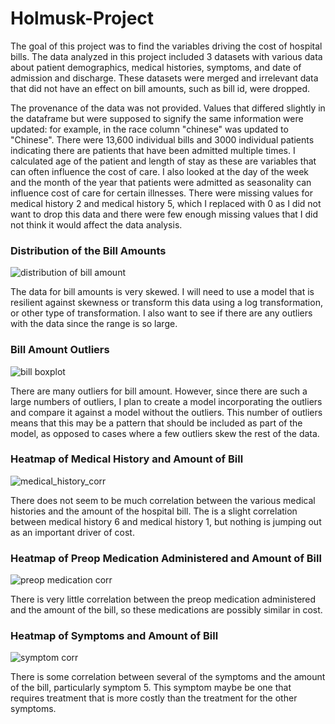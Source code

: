 # Holmusk-Project

The goal of this project was to find the variables driving the cost of hospital bills. The data analyzed in this project included 3 datasets with various data about patient demographics, medical histories, symptoms, and date of admission and discharge. These datasets were merged and irrelevant data that did not have an effect on bill amounts, such as bill id, were dropped. 

The provenance of the data was not provided. Values that differed slightly in the dataframe but were supposed to signify the same information were updated: for example, in the race column "chinese" was updated to "Chinese". There were 13,600 individual bills and 3000 individual patients indicating there are patients that have been admitted multiple times. I calculated age of the patient and length of stay as these are variables that can often influence the cost of care. I also looked at the day of the week and the month of the year that patients were admitted as seasonality can influence cost of care for certain illnesses. There were missing values for medical history 2 and medical history 5, which I replaced with 0 as I did not want to drop this data and there were few enough missing values that I did not think it would affect the data analysis. 

### Distribution of the Bill Amounts 

![distribution of bill amount](https://user-images.githubusercontent.com/66225041/129909655-ecd87703-9224-453f-b845-56500259ebce.png)

The data for bill amounts is very skewed. I will need to use a model that is resilient against skewness or transform this data using a log transformation, or other type of transformation. I also want to see if there are any outliers with the data since the range is so large. 

### Bill Amount Outliers 

![bill boxplot](https://user-images.githubusercontent.com/66225041/129910285-2e363795-3673-430f-b6bd-a4bc72fee6a5.png)

There are many outliers for bill amount. However, since there are such a large numbers of outliers, I plan to create a model incorporating the outliers and compare it against a model without the outliers. This number of outliers means that this may be a pattern that should be included as part of the model, as opposed to cases where a few outliers skew the rest of the data. 

### Heatmap of Medical History and Amount of Bill 

![medical_history_corr](https://user-images.githubusercontent.com/66225041/129902458-3468a320-0a8f-48f2-80a6-6939b3f304df.png)

There does not seem to be much correlation between the various medical histories and the amount of the hospital bill. The is a slight correlation between medical history 6 and medical history 1, but nothing is jumping out as an important driver of cost. 

### Heatmap of Preop Medication Administered and Amount of Bill

![preop medication corr](https://user-images.githubusercontent.com/66225041/129903158-5d89522e-b18f-4f57-b512-f347703de91f.png)

There is very little correlation between the preop medication administered and the amount of the bill, so these medications are possibly similar in cost. 

### Heatmap of Symptoms and Amount of Bill 

![symptom corr](https://user-images.githubusercontent.com/66225041/129904200-a0f3910d-8e7a-4de7-bb5e-c678cd6a83ab.png)

There is some correlation between several of the symptoms and the amount of the bill, particularly symptom 5. This symptom maybe be one that requires treatment that is more costly than the treatment for the other symptoms. 





